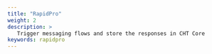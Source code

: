 ```yaml
---
title: "RapidPro"
weight: 2
description: >
   Trigger messaging flows and store the responses in CHT Core
keywords: rapidpro
---
```



